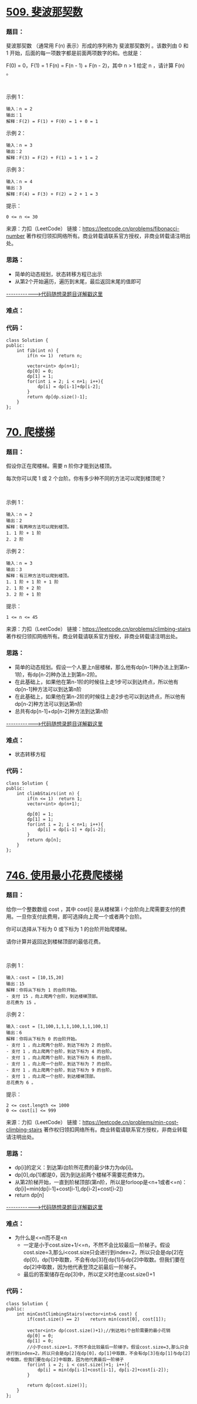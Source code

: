# [509. 斐波那契数](https://leetcode.cn/problems/fibonacci-number/)
### 题目：
斐波那契数 （通常用 F(n) 表示）形成的序列称为 斐波那契数列 。该数列由 0 和 1 开始，后面的每一项数字都是前面两项数字的和。也就是：

F(0) = 0，F(1) = 1
F(n) = F(n - 1) + F(n - 2)，其中 n > 1
给定 n ，请计算 F(n) 。

 

示例 1：
```
输入：n = 2
输出：1
解释：F(2) = F(1) + F(0) = 1 + 0 = 1
```
示例 2：
```
输入：n = 3
输出：2
解释：F(3) = F(2) + F(1) = 1 + 1 = 2
```
示例 3：
```
输入：n = 4
输出：3
解释：F(4) = F(3) + F(2) = 2 + 1 = 3
```

提示：
```
0 <= n <= 30
```
来源：力扣（LeetCode）
链接：https://leetcode.cn/problems/fibonacci-number
著作权归领扣网络所有。商业转载请联系官方授权，非商业转载请注明出处。

### 思路：
- 简单的动态规划，状态转移方程已出示
- 从第2个开始遍历，遍历到末尾，最后返回末尾的值即可

[------------>代码随想录题目详解戳这里](https://programmercarl.com/0509.%E6%96%90%E6%B3%A2%E9%82%A3%E5%A5%91%E6%95%B0.html)
### 难点：


### 代码：  
```
class Solution {
public:
    int fib(int n) {
        if(n <= 1)  return n;

        vector<int> dp(n+1);
        dp[0] = 0;
        dp[1] = 1;
        for(int i = 2; i < n+1; i++){
            dp[i] = dp[i-1]+dp[i-2];
        }
        return dp[dp.size()-1];
    }
};
```


# [70. 爬楼梯](https://leetcode.cn/problems/climbing-stairs/)
### 题目：
假设你正在爬楼梯。需要 n 阶你才能到达楼顶。

每次你可以爬 1 或 2 个台阶。你有多少种不同的方法可以爬到楼顶呢？

 

示例 1：
```
输入：n = 2
输出：2
解释：有两种方法可以爬到楼顶。
1. 1 阶 + 1 阶
2. 2 阶
```
示例 2：
```
输入：n = 3
输出：3
解释：有三种方法可以爬到楼顶。
1. 1 阶 + 1 阶 + 1 阶
2. 1 阶 + 2 阶
3. 2 阶 + 1 阶
```

提示：
```
1 <= n <= 45
```

来源：力扣（LeetCode）
链接：https://leetcode.cn/problems/climbing-stairs
著作权归领扣网络所有。商业转载请联系官方授权，非商业转载请注明出处。

### 思路：
- 简单的动态规划。假设一个人要上n层楼梯，那么他有dp[n-1]种办法上到第n-1阶，有dp[n-2]种办法上到第n-2阶。
- 在此基础上，如果他在第n-1阶的时候往上走1步可以到达终点，所以他有dp[n-1]种方法可以到达第n阶
- 在此基础上，如果他在第n-2阶的时候往上走2步也可以到达终点，所以他有dp[n-2]种方法可以到达第n阶
- 总共有dp[n-1]+dp[n-2]种方法到达第n阶

[------------>代码随想录题目详解戳这里](https://programmercarl.com/0070.%E7%88%AC%E6%A5%BC%E6%A2%AF.html)
### 难点：
- 状态转移方程

### 代码：  
```
class Solution {
public:
    int climbStairs(int n) {
        if(n <= 1)  return 1;
        vector<int> dp(n+1);

        dp[0] = 1;
        dp[1] = 1;
        for(int i = 2; i < n+1; i++){
            dp[i] = dp[i-1] + dp[i-2];
        }
        return dp[n];
    }
};
```

# [746. 使用最小花费爬楼梯](https://leetcode.cn/problems/min-cost-climbing-stairs/)
### 题目：
给你一个整数数组 cost ，其中 cost[i] 是从楼梯第 i 个台阶向上爬需要支付的费用。一旦你支付此费用，即可选择向上爬一个或者两个台阶。

你可以选择从下标为 0 或下标为 1 的台阶开始爬楼梯。

请你计算并返回达到楼梯顶部的最低花费。

 

示例 1：
```
输入：cost = [10,15,20]
输出：15
解释：你将从下标为 1 的台阶开始。
- 支付 15 ，向上爬两个台阶，到达楼梯顶部。
总花费为 15 。
```
示例 2：
```
输入：cost = [1,100,1,1,1,100,1,1,100,1]
输出：6
解释：你将从下标为 0 的台阶开始。
- 支付 1 ，向上爬两个台阶，到达下标为 2 的台阶。
- 支付 1 ，向上爬两个台阶，到达下标为 4 的台阶。
- 支付 1 ，向上爬两个台阶，到达下标为 6 的台阶。
- 支付 1 ，向上爬一个台阶，到达下标为 7 的台阶。
- 支付 1 ，向上爬两个台阶，到达下标为 9 的台阶。
- 支付 1 ，向上爬一个台阶，到达楼梯顶部。
总花费为 6 。
```

提示：
```
2 <= cost.length <= 1000
0 <= cost[i] <= 999
```
来源：力扣（LeetCode）
链接：https://leetcode.cn/problems/min-cost-climbing-stairs
著作权归领扣网络所有。商业转载请联系官方授权，非商业转载请注明出处。

### 思路：
- dp[i]的定义：到达第i台阶所花费的最少体力为dp[i]。
- dp[0],dp[1]都是0，因为到达前两个楼梯不需要花费体力。
- 从第2阶梯开始，一直到阶梯顶部(第n阶，所以是forloop是<n+1或者<=n)：dp[i]=min(dp[i-1]+cost[i-1],dp[i-2]+cost[i-2])
- return dp[n]

[------------>代码随想录题目详解戳这里](https://programmercarl.com/0746.%E4%BD%BF%E7%94%A8%E6%9C%80%E5%B0%8F%E8%8A%B1%E8%B4%B9%E7%88%AC%E6%A5%BC%E6%A2%AF.html)
### 难点：
- 为什么是<=n而不是<n
  - 一定是小于cost.size+1/<=n，不然不会比较最后一阶梯子。假设cost.size=3,那么i<cost.size只会进行到index=2，所以只会是dp[2]在dp[0]，dp[1]中取数，不会有dp[3]在dp[1]与dp[2]中取数。但我们要在dp[2]中取数，因为他代表登顶之前最后一阶梯子。  
  - 最后的答案储存在dp[3]中，所以定义时也是cost.size()+1

### 代码：  
```
class Solution {
public:
    int minCostClimbingStairs(vector<int>& cost) {
        if(cost.size() == 2)    return min(cost[0], cost[1]);

        vector<int> dp(cost.size()+1);//到达地i个台阶需要的最小花销
        dp[0] = 0;
        dp[1] = 0;
        //小于cost.size+1，不然不会比较最后一阶梯子。假设cost.size=3,那么只会进行到index=2，所以只会是dp[2]在dp[0]，dp[1]中取数，不会有dp[3]在dp[1]与dp[2]中取数。但我们要在dp[2]中取数，因为他代表最后一阶梯子  
        for(int i = 2; i < cost.size()+1; i++){
            dp[i] = min(dp[i-1]+cost[i-1], dp[i-2]+cost[i-2]);
        }

        return dp[cost.size()];
    }   
};
```